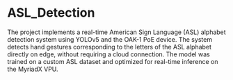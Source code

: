 # ASL_Detection
The project implements a real-time American Sign Language (ASL) alphabet detection system using YOLOv5 and the OAK-1 PoE device. The system detects hand gestures corresponding to the letters of the ASL alphabet directly on edge, without requiring a cloud connection. The model was trained on a custom ASL dataset and optimized for real-time inference on the MyriadX VPU.
